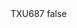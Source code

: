 <?xml version="1.0" encoding="UTF-8"?>
<CustomMetadata xmlns="http://soap.sforce.com/2006/04/metadata">
    <label>TXU687</label>
    <protected>false</protected>
</CustomMetadata>
